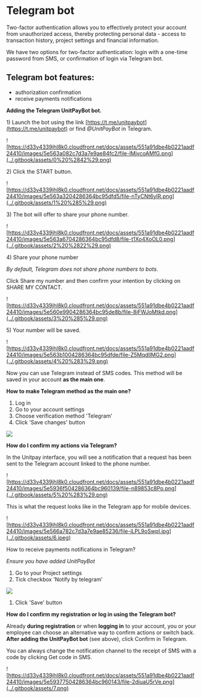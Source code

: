 # Telegram bot

Two-factor authentication allows you to effectively protect your account from unauthorized access, thereby protecting personal data - access to transaction history, project settings and financial information.   
  
We have two options for two-factor authentication: login with a one-time password from SMS, or confirmation of login via Telegram bot.

## Telegram bot features:

* authorization confirmation
* receive payments notifications

**Adding the Telegram UnitPayBot bot.**

1\) Launch the bot using the link [https://t.me/unitpaybot](https://t.me/unitpaybot) or find _@UnitPayBot_ in Telegram.

![https://d33v4339jhl8k0.cloudfront.net/docs/assets/551a91dbe4b0221aadf24410/images/5e563a082c7d3a7e9ae84fc2/file-lMjvcoAMfG.png](../.gitbook/assets/0%20%2842%29.png)

2\) Click the START button.

![https://d33v4339jhl8k0.cloudfront.net/docs/assets/551a91dbe4b0221aadf24410/images/5e563a3204286364bc95dfd5/file-nTyCNt6yIR.png](../.gitbook/assets/1%20%285%29.png)

3\) The bot will offer to share your phone number.

![https://d33v4339jhl8k0.cloudfront.net/docs/assets/551a91dbe4b0221aadf24410/images/5e563a6704286364bc95dfd8/file-t1Xo4XoOL0.png](../.gitbook/assets/2%20%2822%29.png)

4\) Share your phone number

_By default, Telegram does not share phone numbers to bots._

Click Share my number and then confirm your intention by clicking on SHARE MY CONTACT.

![https://d33v4339jhl8k0.cloudfront.net/docs/assets/551a91dbe4b0221aadf24410/images/5e560e9904286364bc95de8b/file-8jFWJoMtkd.png](../.gitbook/assets/3%20%285%29.png)

5\) Your number will be saved.

![https://d33v4339jhl8k0.cloudfront.net/docs/assets/551a91dbe4b0221aadf24410/images/5e563b1004286364bc95dfde/file-Z5MqdIlMG2.png](../.gitbook/assets/4%20%283%29.png)

Now you can use Telegram instead of SMS codes. This method will be saved in your account **as the main one**.

**How to make Telegram method as the main one?**

1. Log in
2. Go to your account settings
3. Choose verification method 'Telegram'
4. Click 'Save changes' button

![](../.gitbook/assets/image%20%2818%29.png)

**How do I confirm my actions via Telegram?**

In the Unitpay interface, you will see a notification that a request has been sent to the Telegram account linked to the phone number.

![https://d33v4339jhl8k0.cloudfront.net/docs/assets/551a91dbe4b0221aadf24410/images/5e5936f504286364bc960139/file-n89853c8Po.png](../.gitbook/assets/5%20%283%29.png)

This is what the request looks like in the Telegram app for mobile devices.

![https://d33v4339jhl8k0.cloudfront.net/docs/assets/551a91dbe4b0221aadf24410/images/5e566a782c7d3a7e9ae85236/file-jLPL9oSwpI.jpg](../.gitbook/assets/6.jpeg)

How to receive payments notifications in Telegram?

_Ensure you have added UnitPayBot_

1. Go to your Project settings
2. Tick checkbox 'Notify by telegram'

![](../.gitbook/assets/telegramm-notifications.png)

1. Click 'Save' button

**How do I confirm my registration or log in using the Telegram bot?**

Already **during registration** or when **logging in** to your account, you or your employee can choose an alternative way to confirm actions or switch back. **After adding the UnitPayBot bot** \(see above\), click Confirm in Telegram.

You can always change the notification channel to the receipt of SMS with a code by clicking Get code in SMS.

![https://d33v4339jhl8k0.cloudfront.net/docs/assets/551a91dbe4b0221aadf24410/images/5e59377504286364bc960143/file-2diuaU5rVe.png](../.gitbook/assets/7.png)

